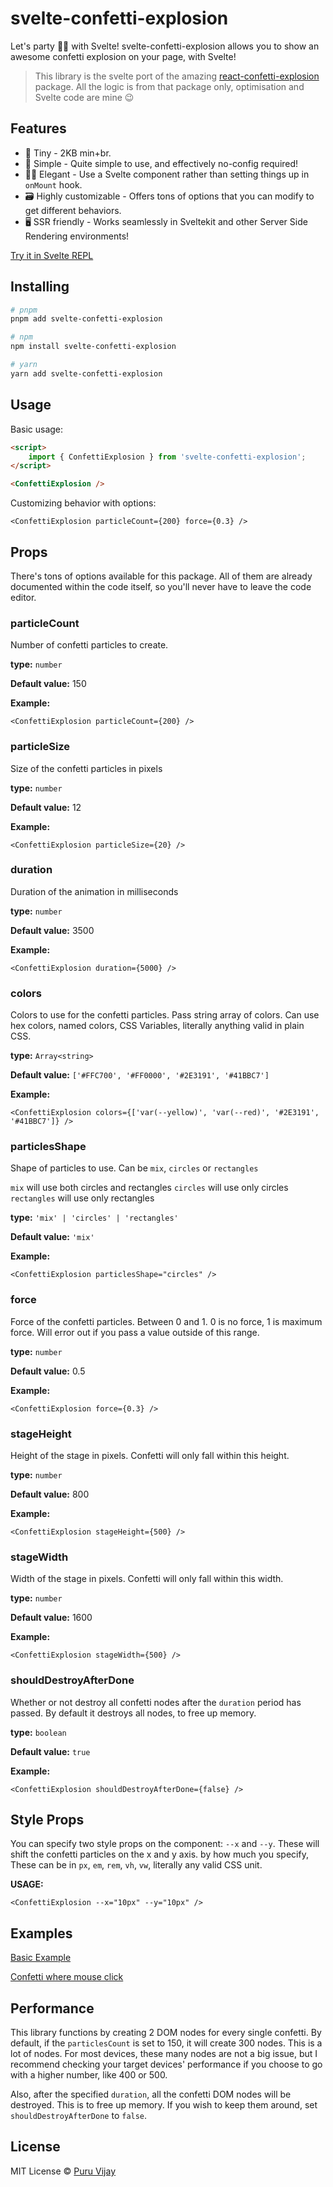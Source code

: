 # svelte-confetti-explosion

Let's party 🎊🎊 with Svelte! svelte-confetti-explosion allows you to show an awesome confetti explosion on your page, with Svelte!

> This library is the svelte port of the amazing [react-confetti-explosion](https://www.npmjs.com/package//react-confetti-explosion) package. All the logic is from that package only, optimisation and Svelte code are mine 😉

## Features

- 🤏 Tiny - 2KB min+br.
- 🐇 Simple - Quite simple to use, and effectively no-config required!
- 🧙‍♀️ Elegant - Use a Svelte component rather than setting things up in `onMount` hook.
- 🗃️ Highly customizable - Offers tons of options that you can modify to get different behaviors.
- 🖥️ SSR friendly - Works seamlessly in Sveltekit and other Server Side Rendering environments!

[Try it in Svelte REPL](https://svelte.dev/repl/4e41a080739a4427a1f2c98b7f5d4b24?version=3.44.2)

## Installing

```bash
# pnpm
pnpm add svelte-confetti-explosion

# npm
npm install svelte-confetti-explosion

# yarn
yarn add svelte-confetti-explosion
```

## Usage

Basic usage:

```html
<script>
	import { ConfettiExplosion } from 'svelte-confetti-explosion';
</script>

<ConfettiExplosion />
```

Customizing behavior with options:

```svelte
<ConfettiExplosion particleCount={200} force={0.3} />
```

## Props

There's tons of options available for this package. All of them are already documented within the code itself, so you'll never have to leave the code editor.

### particleCount

Number of confetti particles to create.

**type:** `number`

**Default value:** 150

**Example:**

```svelte
<ConfettiExplosion particleCount={200} />
```

### particleSize

Size of the confetti particles in pixels

**type:** `number`

**Default value:** 12

**Example:**

```svelte
<ConfettiExplosion particleSize={20} />
```

### duration

Duration of the animation in milliseconds

**type:** `number`

**Default value:** 3500

**Example:**

```svelte
<ConfettiExplosion duration={5000} />
```

### colors

Colors to use for the confetti particles. Pass string array of colors. Can use hex colors, named colors, CSS Variables, literally anything valid in plain CSS.

**type:** `Array<string>`

**Default value:** `['#FFC700', '#FF0000', '#2E3191', '#41BBC7']`

**Example:**

```svelte
<ConfettiExplosion colors={['var(--yellow)', 'var(--red)', '#2E3191', '#41BBC7']} />
```

### particlesShape

Shape of particles to use. Can be `mix`, `circles` or `rectangles`

`mix` will use both circles and rectangles
`circles` will use only circles
`rectangles` will use only rectangles

**type:** `'mix' | 'circles' | 'rectangles'`

**Default value:** `'mix'`

**Example:**

```svelte
<ConfettiExplosion particlesShape="circles" />
```

### force

Force of the confetti particles. Between 0 and 1. 0 is no force, 1 is maximum force. Will error out if you pass a value outside of this range.

**type:** `number`

**Default value:** 0.5

**Example:**

```svelte
<ConfettiExplosion force={0.3} />
```

### stageHeight

Height of the stage in pixels. Confetti will only fall within this height.

**type:** `number`

**Default value:** 800

**Example:**

```svelte
<ConfettiExplosion stageHeight={500} />
```

### stageWidth

Width of the stage in pixels. Confetti will only fall within this width.

**type:** `number`

**Default value:** 1600

**Example:**

```svelte
<ConfettiExplosion stageWidth={500} />
```

### shouldDestroyAfterDone

Whether or not destroy all confetti nodes after the `duration` period has passed. By default it destroys all nodes, to free up memory.

**type:** `boolean`

**Default value:** `true`

**Example:**

```svelte
<ConfettiExplosion shouldDestroyAfterDone={false} />
```

## Style Props

You can specify two style props on the component: `--x` and `--y`. These will shift the confetti particles on the x and y axis. by how much you specify, These can be in `px`, `em`, `rem`, `vh`, `vw`, literally any valid CSS unit.

**USAGE:**

```svelte
<ConfettiExplosion --x="10px" --y="10px" />
```

## Examples

[Basic Example](https://svelte.dev/repl/4e41a080739a4427a1f2c98b7f5d4b24?version=3.44.2)

[Confetti where mouse click](https://svelte.dev/repl/dbe0ab06c34f4f25aa6f948fdd1982c7?version=3.44.2)

## Performance

This library functions by creating 2 DOM nodes for every single confetti. By default, if the `particlesCount` is set to 150, it will create 300 nodes. This is a lot of nodes. For most devices, these many nodes are not a big issue, but I recommend checking your target devices' performance if you choose to go with a higher number, like 400 or 500.

Also, after the specified `duration`, all the confetti DOM nodes will be destroyed. This is to free up memory. If you wish to keep them around, set `shouldDestroyAfterDone` to `false`.

## License

MIT License
© [Puru Vijay](https://twitter.com/puruvjdev)
